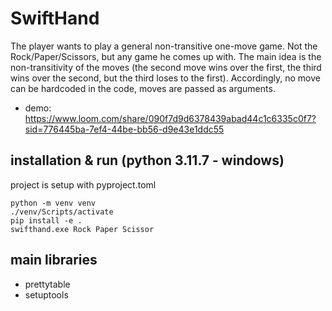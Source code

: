 # SwiftHand
The player wants to play a general non-transitive one-move game. Not the Rock/Paper/Scissors, but any game he comes up with. The main idea is the non-transitivity of the moves (the second move wins over the first, the third wins over the second, but the third loses to the first). Accordingly, no move can be hardcoded in the code, moves are passed as arguments.
- demo: https://www.loom.com/share/090f7d9d6378439abad44c1c6335c0f7?sid=776445ba-7ef4-44be-bb56-d9e43e1ddc55
## installation & run (python 3.11.7 - windows)
project is setup with pyproject.toml

```shell
python -m venv venv 
./venv/Scripts/activate
pip install -e .
swifthand.exe Rock Paper Scissor
```
## main libraries
- prettytable
- setuptools

